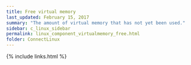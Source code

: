 ```yaml
---
title: ﻿Free virtual memory
last_updated: February 15, 2017
summary: "The amount of virtual memory that has not yet been used."
sidebar: c_linux_sidebar
permalink: linux_component_virtualmemory_free.html
folder: ConnectLinux
---
```


{% include links.html %}
